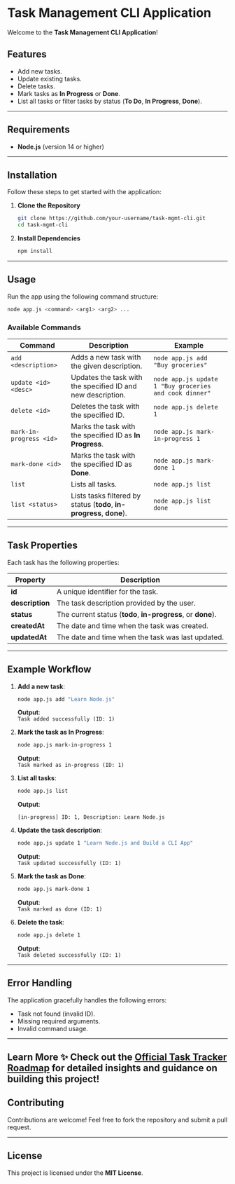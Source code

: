 # Task Management CLI Application

Welcome to the **Task Management CLI Application**! 


## Features
- Add new tasks.
- Update existing tasks.
- Delete tasks.
- Mark tasks as **In Progress** or **Done**.
- List all tasks or filter tasks by status (**To Do**, **In Progress**, **Done**).

---

## Requirements
- **Node.js** (version 14 or higher)

---

## Installation
Follow these steps to get started with the application:

1. **Clone the Repository**
   ```bash
   git clone https://github.com/your-username/task-mgmt-cli.git
   cd task-mgmt-cli
   ```

2. **Install Dependencies**
   ```bash
   npm install
   ```

---

## Usage
Run the app using the following command structure:

```bash
node app.js <command> <arg1> <arg2> ...
```

### Available Commands

| Command                | Description                                               | Example                                                  |
|------------------------|-----------------------------------------------------------|----------------------------------------------------------|
| `add <description>`    | Adds a new task with the given description.               | `node app.js add "Buy groceries"`                       |
| `update <id> <desc>`   | Updates the task with the specified ID and new description. | `node app.js update 1 "Buy groceries and cook dinner"`  |
| `delete <id>`          | Deletes the task with the specified ID.                   | `node app.js delete 1`                                   |
| `mark-in-progress <id>`| Marks the task with the specified ID as **In Progress**.   | `node app.js mark-in-progress 1`                        |
| `mark-done <id>`       | Marks the task with the specified ID as **Done**.         | `node app.js mark-done 1`                                |
| `list`                 | Lists all tasks.                                          | `node app.js list`                                       |
| `list <status>`        | Lists tasks filtered by status (**todo**, **in-progress**, **done**). | `node app.js list done`                        |

---

## Task Properties
Each task has the following properties:

| Property      | Description                               |
|---------------|-------------------------------------------|
| **id**        | A unique identifier for the task.        |
| **description** | The task description provided by the user. |
| **status**    | The current status (**todo**, **in-progress**, or **done**). |
| **createdAt** | The date and time when the task was created. |
| **updatedAt** | The date and time when the task was last updated. |

---

## Example Workflow
1. **Add a new task**:
   ```bash
   node app.js add "Learn Node.js"
   ```
   **Output**:  
   `Task added successfully (ID: 1)`

2. **Mark the task as In Progress**:
   ```bash
   node app.js mark-in-progress 1
   ```
   **Output**:  
   `Task marked as in-progress (ID: 1)`

3. **List all tasks**:
   ```bash
   node app.js list
   ```
   **Output**:
   ```
   [in-progress] ID: 1, Description: Learn Node.js
   ```

4. **Update the task description**:
   ```bash
   node app.js update 1 "Learn Node.js and Build a CLI App"
   ```
   **Output**:  
   `Task updated successfully (ID: 1)`

5. **Mark the task as Done**:
   ```bash
   node app.js mark-done 1
   ```
   **Output**:  
   `Task marked as done (ID: 1)`

6. **Delete the task**:
   ```bash
   node app.js delete 1
   ```
   **Output**:  
   `Task deleted successfully (ID: 1)`

---

## Error Handling
The application gracefully handles the following errors:
- Task not found (invalid ID).
- Missing required arguments.
- Invalid command usage.

---
Learn More
✨ Check out the [Official Task Tracker Roadmap](https://roadmap.sh/projects/task-tracker)
 for detailed insights and guidance on building this project!
---
## Contributing
Contributions are welcome! Feel free to fork the repository and submit a pull request.

---

## License
This project is licensed under the **MIT License**.



